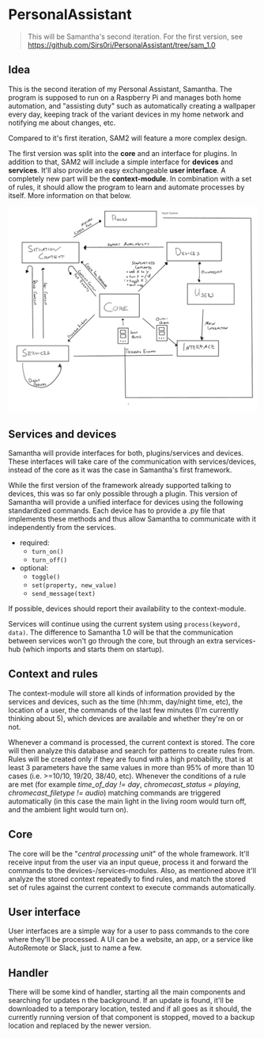 # PersonalAssistant

> This will be Samantha's second iteration.
> For the first version, see https://github.com/Sirs0ri/PersonalAssistant/tree/sam_1.0

## Idea

This is the second iteration of my Personal Assistant, Samantha. The program is supposed to run on a Raspberry Pi and manages both home automation, and "assisting duty" such as automatically creating a wallpaper every day, keeping track of the variant devices in my home network and notifying me about changes, etc.

Compared to it's first iteration, SAM2 will feature a more complex design.

The first version was split into the **core** and an interface for plugins. In addition to that, SAM2 will include a simple interface for **devices** and **services**. It'll also provide an easy exchangeable **user interface**. A completely new part will be the **context-module**. In combination with a set of rules, it should allow the program to learn and automate processes by itself. More information on that below.

![first_sketch]


## Services and devices

Samantha will provide interfaces for both, plugins/services and devices. These interfaces will take care of the communication with services/devices, instead of the core as it was the case in Samantha's first framework.

While the first version of the framework already supported talking to devices, this was so far only possible through a plugin. This version of Samantha will provide a unified interface for devices using the following standardized commands. Each device has to provide a .py file that implements these methods and thus allow Samantha to communicate with it independently from the services.

* required:
    * `turn_on()`
    * `turn_off()`
* optional:
    * `toggle()`
    * `set(property, new_value)`
    * `send_message(text)`


If possible, devices should report their availability to the context-module.

Services will continue using the current system using `process(keyword, data)`. The difference to Samantha 1.0 will be that the communication between services won't go through the core, but through an extra services-hub (which imports and starts them on startup).

## Context and rules

The context-module will store all kinds of information provided by the services and devices, such as the time (hh:mm, day/night time, etc), the location of a user, the commands of the last few minutes (I'm currently thinking about 5), which devices are available and whether they're on or not.

Whenever a command is processed, the current context is stored. The core will then analyze this database and search for patterns to create rules from. Rules will be created only if they are found with a high probability, that is at least 3 parameters have the same values in more than 95% of more than 10 cases (i.e. >=10/10, 19/20, 38/40, etc). Whenever the conditions of a rule are met (for example *time_of_day != day*, *chromecast_status = playing*, *chromecast_filetype != audio*) matching commands are triggered automatically (in this case the main light in the living room would turn off, and the ambient light would turn on).

## Core

The core will be the "*central processing unit*" of the whole framework. It'll receive input from the user via an input queue, process it and forward the commands to the devices-/services-modules. Also, as mentioned above it'll analyze the stored context repeatedly to find rules, and match the stored set of rules against the current context to execute commands automatically.

## User interface

User interfaces are a simple way for a user to pass commands to the core where they'll be processed. A UI can be a website, an app, or a service like AutoRemote or Slack, just to name a few.

[first_sketch]: wiki/diagrams/first_sketch.png

## Handler

There will be some kind of handler, starting all the main components and searching for updates n the background. If an update is found, it'll be downloaded to a temporary location, tested and if all goes as it should, the currently running version of that component is stopped, moved to a backup location and replaced by the newer version.
